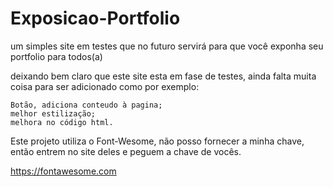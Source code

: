 # Exposicao-Portfolio
 um simples site em testes que no futuro servirá para que você exponha seu portfolio para todos(a)


deixando bem claro que este site esta em fase de testes, ainda falta muita coisa para ser adicionado como por exemplo:

    Botão, adiciona conteudo à pagina;
    melhor estilização;
    melhora no código html.

Este projeto utiliza o Font-Wesome, não posso fornecer a minha chave, então entrem no site deles e peguem a chave de vocês.

https://fontawesome.com
